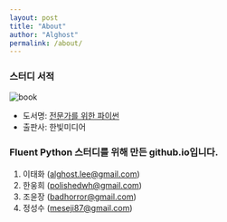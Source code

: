 ```yaml
---
layout: post
title: "About"
author: "Alghost"
permalink: /about/
---
```


### 스터디 서적
![book](http://www.hanbit.co.kr/data/books/B3316273713_l.jpg)
* 도서명: [전문가를 위한 파이썬](http://www.hanbit.co.kr/store/books/look.php?p_code=B3316273713)
* 출판사: 한빛미디어

### Fluent Python 스터디를 위해 만든 github.io입니다.

1. 이태화 (alghost.lee@gmail.com)
2. 한웅희 (polishedwh@gmail.com)
3. 조윤장 (badhorror@gmail.com)
4. 정성수 (meseji87@gmail.com)
